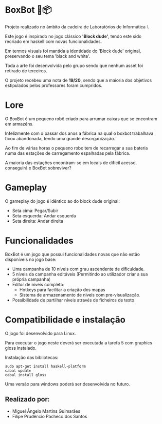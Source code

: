 # BoxBot 🤖📦
Projeto realizado no âmbito da cadeira de Laboratórios de Informática I. 

Este jogo é inspirado no jogo clássico **'Block dude'**, tendo este sido recriado em haskell com novas funcionalidades.

Em termos visuais foi mantida a identidade do 'Block dude' original, preservando o seu tema 'black and white'. 

Toda a arte foi desenvolvida pelo grupo sendo que nenhum asset foi retirado de terceiros.

O projeto recebeu uma nota de **19/20**, sendo que a maioria dos objetivos estipulados pelos professores foram cumpridos.

# Lore
O BoxBot é um pequeno robô criado para arrumar caixas que se encontram em armazéns. 

Infelizmente com o passar dos anos a fábrica na qual o boxbot trabalhava ficou abandonada, tendo uma grande desorganização.

Ao fim de várias horas o pequeno robo tem de recarregar a sua bateria numa das estações de carregamento espalhadas pela fábrica.

A maioria das estações encontram-se em locais de difícil acesso, conseguirá o BoxBot sobreviver?

# Gameplay
O gameplay do jogo é idêntico ao do block dude original:
- Seta cima: Pegar/Subir
- Seta esquerda: Andar esquerda
- Seta direita: Andar direita

# Funcionalidades
BoxBot é um jogo que possui funcionalidades novas que não estão disponíveis no jogo base:
- Uma campanha de 10 níveis com grau ascendente de dificuldade.
- 5 níveis da campanha editáveis (Permitindo ao utilizador criar a sua própria campanha)
- Editor de níveis completo: 
    - Hotkeys para facilitar a criação dos mapas
    - Sistema de armazenamento de niveis com pre-visualização.
- Possibilidade de partilhar níveis através de ficheiros de texto

# Compatibilidade e instalação
O jogo foi desenvolvido para Linux.

Para executar o jogo neste deverá ser executada a tarefa 5 com graphics gloss instalado.

Instalação das bibliotecas:
```
sudo apt-get install haskell-platform
cabal update
cabal install gloss
```

Uma versão para windows poderá ser desenvolvida no futuro.

## Realizado por:
-  Miguel Ângelo Martins Guimarães
-  Filipe Prudêncio Pacheco dos Santos
